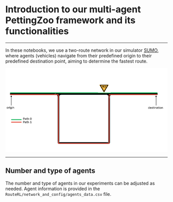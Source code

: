 # Introduction to our multi-agent PettingZoo framework and its functionalities

---

In these notebooks, we use a two-route network in our simulator [SUMO](https://eclipse.dev/sumo/), where agents (vehicles) navigate from their predefined origin to their predefined destination point, aiming to determine the fastest route.

<img src="../../docs/img/image.png" alt="two-route-network" />

---


## Number and type of agents

The number and type of agents in our experiments can be adjusted as needed. Agent information is provided in the `RouteRL/network_and_config/agents_data.csv` file.

